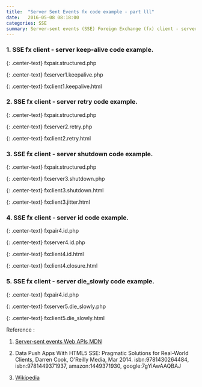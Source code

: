 ```yaml
---
title:  "Server Sent Events fx code example - part lll"
date:   2016-05-08 08:18:00
categories: SSE
summary: Server-sent events (SSE) Foreign Exchange (fx) client - server code example part III.
---
```


### 1. SSE fx client - server keep-alive code example.

{: .center-text}
fxpair.structured.php

<script src="http://gist-it.appspot.com/github/apps-libX/appsse937/blob/dev-master/sse5/fxpair.structured.php?footer=minimal"></script>

{: .center-text}
fxserver1.keepalive.php

<script src="http://gist-it.appspot.com/github/apps-libX/appsse937/blob/dev-master/sse5/fxserver1.keepalive.php?footer=minimal"></script>

{: .center-text}
fxclient1.keepalive.html

<script src="http://gist-it.appspot.com/github/apps-libX/appsse937/blob/dev-master/sse5/fxclient1.keepalive.html?footer=minimal"></script>

### 2. SSE fx client - server retry code example.

{: .center-text}
fxpair.structured.php

<script src="http://gist-it.appspot.com/github/apps-libX/appsse937/blob/dev-master/sse5/fxpair.structured.php?footer=minimal"></script>

{: .center-text}
fxserver2.retry.php

<script src="http://gist-it.appspot.com/github/apps-libX/appsse937/blob/dev-master/sse5/fxserver2.retry.php?footer=minimal"></script>

{: .center-text}
fxclient2.retry.html

<script src="http://gist-it.appspot.com/github/apps-libX/appsse937/blob/dev-master/sse5/fxclient2.retry.html?footer=minimal"></script>

### 3. SSE fx client - server shutdown code example.

{: .center-text}
fxpair.structured.php

<script src="http://gist-it.appspot.com/github/apps-libX/appsse937/blob/dev-master/sse5/fxpair.structured.php?footer=minimal"></script>

{: .center-text}
fxserver3.shutdown.php

<script src="http://gist-it.appspot.com/github/apps-libX/appsse937/blob/dev-master/sse5/fxserver3.shutdown.php?footer=minimal"></script>

{: .center-text}
fxclient3.shutdown.html

<script src="http://gist-it.appspot.com/github/apps-libX/appsse937/blob/dev-master/sse5/fxclient3.shutdown.html?footer=minimal"></script>

{: .center-text}
fxclient3.jitter.html

<script src="http://gist-it.appspot.com/github/apps-libX/appsse937/blob/dev-master/sse5/fxclient3.jitter.html?footer=minimal"></script>

### 4. SSE fx client - server id code example.

{: .center-text}
fxpair4.id.php

<script src="http://gist-it.appspot.com/github/apps-libX/appsse937/blob/dev-master/sse5/fxpair4.id.php?footer=minimal"></script>

{: .center-text}
fxserver4.id.php

<script src="http://gist-it.appspot.com/github/apps-libX/appsse937/blob/dev-master/sse5/fxserver4.id.php?footer=minimal"></script>

{: .center-text}
fxclient4.id.html

<script src="http://gist-it.appspot.com/github/apps-libX/appsse937/blob/dev-master/sse5/fxclient4.id.html?footer=minimal"></script>

{: .center-text}
fxclient4.closure.html

<script src="http://gist-it.appspot.com/github/apps-libX/appsse937/blob/dev-master/sse5/fxclient4.closure.html?footer=minimal"></script>

### 5. SSE fx client - server die_slowly code example.

{: .center-text}
fxpair4.id.php

<script src="http://gist-it.appspot.com/github/apps-libX/appsse937/blob/dev-master/sse5/fxpair4.id.php?footer=minimal"></script>

{: .center-text}
fxserver5.die_slowly.php

<script src="http://gist-it.appspot.com/github/apps-libX/appsse937/blob/dev-master/sse5/fxserver5.die_slowly.php?footer=minimal"></script>

{: .center-text}
fxclient5.die_slowly.html

<script src="http://gist-it.appspot.com/github/apps-libX/appsse937/blob/dev-master/sse5/fxclient5.die_slowly.html?footer=minimal"></script>


Reference :

1. [Server-sent events Web APIs MDN](https://developer.mozilla.org/en-US/docs/Web/API/Server-sent_events)

2. Data Push Apps With HTML5 SSE: Pragmatic Solutions for Real-World Clients, Darren Cook, O'Reilly Media, Mar 2014. isbn:9781430264484, isbn:9781449371937, amazon:1449371930, google:7gYiAwAAQBAJ

3. [Wikipedia](https://en.wikipedia.org/wiki/Server-sent_events)
